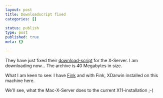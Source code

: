 ```yaml
---
layout: post
title: Downloadscript fixed
categories: []

status: publish
type: post
published: true
meta: {}

---
```

They have just fixed their <a href="http://www.apple.com/macosx/x11/download/">download-script</a> for the X-Server. I am downloading now... The archive is 40 Megabytes in size.

What I am keen to see: I have <a href="http://fink.sf.net">Fink</a> and with Fink, XDarwin installed on this machine here.

We'll see, what the Mac-X-Server does to the current X11-installation ;-)
